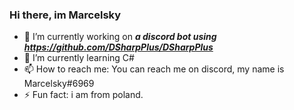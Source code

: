 ### Hi there, im **Marcelsky**

- 🔭 I’m currently working on ***a discord bot using https://github.com/DSharpPlus/DSharpPlus***
- 🌱 I’m currently learning C#
- 📫 How to reach me: You can reach me on discord, my name is Marcelsky#6969
- ⚡ Fun fact: i am from poland.
